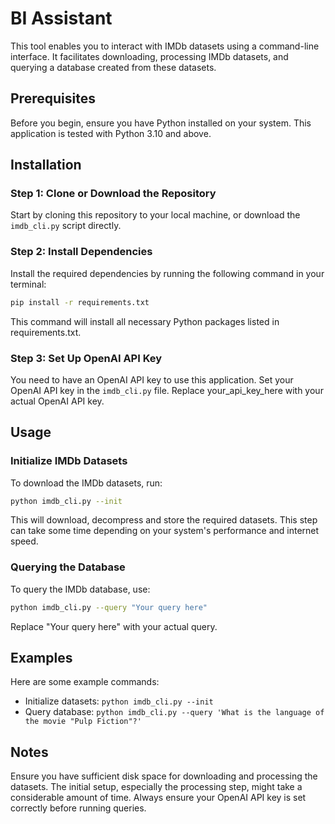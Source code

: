# BI Assistant

This tool enables you to interact with IMDb datasets using a command-line interface. It facilitates downloading, processing IMDb datasets, and querying a database created from these datasets.

## Prerequisites

Before you begin, ensure you have Python installed on your system. This application is tested with Python 3.10 and above.

## Installation

### Step 1: Clone or Download the Repository

Start by cloning this repository to your local machine, or download the `imdb_cli.py` script directly.

### Step 2: Install Dependencies

Install the required dependencies by running the following command in your terminal:

```bash
pip install -r requirements.txt
```
This command will install all necessary Python packages listed in requirements.txt.

### Step 3: Set Up OpenAI API Key
You need to have an OpenAI API key to use this application. Set your OpenAI API key in the `imdb_cli.py` file.
Replace your_api_key_here with your actual OpenAI API key.

## Usage
### Initialize IMDb Datasets
To download the IMDb datasets, run:

```bash
python imdb_cli.py --init
```
This will download, decompress and store the required datasets. This step can take some time depending on your system's performance and internet speed.


### Querying the Database
To query the IMDb database, use:

```bash
python imdb_cli.py --query "Your query here"
```
Replace "Your query here" with your actual query.

## Examples
Here are some example commands:

- Initialize datasets: `python imdb_cli.py --init`
- Query database: `python imdb_cli.py --query 'What is the language of the movie "Pulp Fiction"?'`

## Notes
Ensure you have sufficient disk space for downloading and processing the datasets.
The initial setup, especially the processing step, might take a considerable amount of time.
Always ensure your OpenAI API key is set correctly before running queries.
